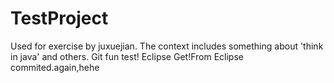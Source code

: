 TestProject
===========

Used for exercise by juxuejian. 
The context includes something about 'think in java' and others. 
Git fun test! Eclipse Get!From Eclipse commited.again,hehe